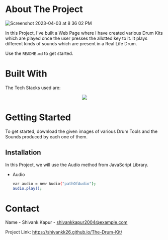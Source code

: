 <!-- ABOUT THE PROJECT -->
# About The Project
![Screenshot 2023-04-03 at 8 36 02 PM](https://user-images.githubusercontent.com/115289871/229571645-9e7ee1e7-58db-44d6-b199-13edaa636bb1.png)


In this Project, I've built a Web Page where I have created various Drum Kits which are played once the user presses the allotted key to it. It plays different kinds of sounds which are present in a Real Life Drum.

Use the `README.md` to get started.



<!-- BUILT WITH -->
# Built With

The Tech Stacks used are:

<div align="center">
<a href="https://skillicons.dev">
    <img src="https://skillicons.dev/icons?i=html,css,js" />
</a>
</div>



<!-- GETTING STARTED -->
# Getting Started

To get started, download the given images of various Drum Tools and the Sounds produced by each one of them.

## Installation

In this Project, we will use the Audio method from JavaScript Library.
* Audio

  ```sh
  var audio = new Audio("pathOfAudio");
  audio.play();
  ```


<!-- CONTACT -->
# Contact

Name - Shivank Kapur - shivankkapur2004@example.com

Project Link: https://shivankk26.github.io/The-Drum-Kit/
